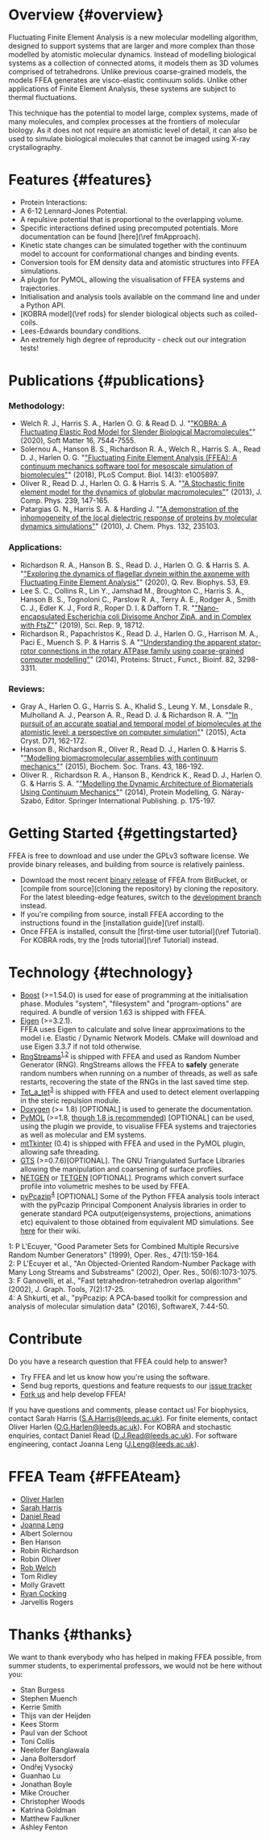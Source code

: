 Overview {#overview}
=========

Fluctuating Finite Element Analysis is a new molecular modelling algorithm, designed to support systems that are larger and more complex than those modelled by atomistic molecular dynamics. Instead of modelling biological systems as a collection of connected atoms, it models them as 3D volumes comprised of tetrahedrons. Unlike previous coarse-grained models, the models FFEA generates are visco-elastic continuum solids. Unlike other applications of Finite Element Analysis, these systems are subject to thermal fluctuations.

This technique has the potential to model large, complex systems, made of many molecules, and complex processes at the frontiers of molecular biology. As it does not not require an atomistic level of detail, it can also be used to simulate biological molecules that cannot be imaged using X-ray crystallography.

Features  {#features}
========

 * Protein Interactions:
  * A 6-12 Lennard-Jones Potential.
  * A repulsive potential that is proportional 
        to the overlapping volume.
  * Specific interactions defined using precomputed potentials.
        More documentation can be found [here](\ref fmApproach).
 * Kinetic state changes can be simulated together with the continuum model to
    account for conformational changes and binding events.
 * Conversion tools for EM density data and atomistic structures into FFEA simulations.
 * A plugin for PyMOL, allowing the visualisation of FFEA systems and trajectories.
 * Initialisation and analysis tools available on the command line and under a Python API.
 * [KOBRA model](\ref rods} for slender biological objects such as coiled-coils.
 * Lees-Edwards boundary conditions.
 * An extremely high degree of reproducity - check out our integration tests!


Publications  {#publications}
============

### Methodology: ###
* Welch R. J., Harris S. A., Harlen O. G. & Read D. J. "["KOBRA: A Fluctuating Elastic Rod Model for Slender Biological Macromolecules"](https://doi.org/10.1039/D0SM00491J)" (2020), Soft Matter 16, 7544-7555.
* Solernou A., Hanson B. S., Richardson R. A., Welch R., Harris S. A., Read D. J., Harlen O. G. "["Fluctuating Finite Element Analysis (FFEA): A continuum mechanics software tool for mesoscale simulation of biomolecules"](https://journals.plos.org/ploscompbiol/article?id=10.1371/journal.pcbi.1005897)" (2018), PLoS Comput. Biol. 14(3): e1005897.
* Oliver R., Read D. J., Harlen O. G. & Harris S. A. "["A Stochastic finite element model for the dynamics of globular macromolecules"](http://www.sciencedirect.com/science/article/pii/S0021999112007589)" (2013), J. Comp. Phys. 239, 147-165.
* Patargias G. N., Harris S. A. & Harding J. "["A demonstration of the inhomogeneity of the local dielectric response of proteins by molecular dynamics simulations"](https://www.ncbi.nlm.nih.gov/pubmed/20572740)" (2010), J. Chem. Phys. 132, 235103.

### Applications: ###
* Richardson R. A., Hanson B. S., Read D. J., Harlen O. G. & Harris S. A. "["Exploring the dynamics of flagellar dynein within the axoneme with Fluctuating Finite Element Analysis"](https://doi.org/10.1017/S0033583520000062)" (2020), Q. Rev. Biophys. 53, E9.
* Lee S. C., Collins R., Lin Y., Jamshad M., Broughton C., Harris S. A., Hanson B. S., Tognoloni C., Parslow R. A., Terry A. E., Rodger A., Smith C. J., Edler K. J., Ford R., Roper D. I. & Dafforn T. R. "["Nano-encapsulated Escherichia coli Divisome Anchor ZipA, and in Complex with FtsZ"](https://doi.org/10.1038/s41598-019-54999-x)" (2019), Sci. Rep. 9, 18712.
* Richardson R., Papachristos K., Read D. J., Harlen O. G., Harrison M. A., Paci E., Muench S. P. & Harris S. A "["Understanding the apparent stator-rotor connections in the rotary ATPase family using coarse-grained computer modelling"](https://www.ncbi.nlm.nih.gov/pubmed/25174610)" (2014), Proteins: Struct., Funct., Bioinf. 82, 3298-3311.

### Reviews: ###
* Gray A., Harlen O. G., Harris S. A., Khalid S., Leung Y. M., Lonsdale R., Mulholland A. J., Pearson A. R., Read D. J. & Richardson R. A. "["In pursuit of an accurate spatial and temporal model of biomolecules at the atomistic level: a perspective on computer simulation"](https://www.ncbi.nlm.nih.gov/pubmed/25615870)" (2015), Acta Cryst. D71, 162-172.
* Hanson B., Richardson R., Oliver R., Read D. J., Harlen O. & Harris S. "["Modelling biomacromolecular assemblies with continuum mechanics"](https://www.ncbi.nlm.nih.gov/pubmed/25849915)" (2015), Biochem. Soc. Trans. 43, 186-192.
* Oliver R. , Richardson R. A., Hanson B., Kendrick K., Read D. J., Harlen O. G. & Harris S. A. "["Modelling the Dynamic Architecture of Biomaterials Using Continuum Mechanics"](http://link.springer.com/chapter/10.1007%2F978-3-319-09976-7_8)" (2014), Protein Modelling, G. Náray-Szabó, Editor. Springer International Publishing. p. 175-197.
       

Getting Started  {#gettingstarted}
===============

FFEA is free to download and use under the GPLv3 software license. We provide binary releases, and building from source is relatively painless.

* Download the most recent [binary release](https://bitbucket.org/FFEA/ffea/downloads/) of FFEA from BitBucket, or [compile from source](cloning the repository) by cloning the repository. For the latest bleeding-edge features, switch to the [development branch](https://bitbucket.org/FFEA/ffea/src/superdev/) instead.
* If you're compiling from source, install FFEA according to the instructions found in the [installation guide](\ref install).
* Once FFEA is installed, consult the [first-time user tutorial](\ref Tutorial). For KOBRA rods, try the [rods tutorial](\ref Tutorial) instead.

       
Technology  {#technology}
============
 
   * [Boost](http://www.boost.org) (>=1.54.0) is used 
     for ease of programming 
     at the initialisation phase. Modules "system", "filesystem" and 
     "program-options" are required. A bundle of version 1.63 is shipped with FFEA.
   * [Eigen](http://eigen.tuxfamily.org) (>=3.2.1).   
     FFEA uses Eigen to calculate and solve linear approximations to the model i.e. Elastic / Dynamic Network Models. CMake will download and use Eigen 3.3.7 if not told otherwise.
   * [RngStreams](http://www.iro.umontreal.ca/~lecuyer/myftp/streams00/)<sup>[1](#RngStreams1)</sup><sup>,[2](#RngStreams2)</sup>
        is shipped with FFEA and used as Random Number Generator (RNG). RngStreams 
        allows the FFEA to **safely** generate random numbers when running 
        on a number of threads, as well as safe restarts, recovering the state 
        of the RNGs in the last saved time step.
   * [Tet_a_tet](https://github.com/erich666/jgt-code/blob/master/Volume_07/Number_2/Ganovelli2002/tet_a_tet.h)<sup>[3](#tetatetpaper)</sup>
        is shipped with FFEA and used to detect element overlapping 
        in the steric repulsion module. 
   * [Doxygen](http://www.doxygen.org) (>= 1.8) [OPTIONAL] 
        is used to generate the documentation. 
   * [PyMOL](https://www.pymol.org) (>=1.8, [though 1.8 is recommended](https://anaconda.org/mw/pymol)) [OPTIONAL] can 
        be used, using the plugin we provide,
        to visualise FFEA systems and trajectories
        as well as molecular and EM systems.
   * [mtTkinter](http://tkinter.unpythonic.net/wiki/mtTkinter) (0.4) is shipped 
        with FFEA and used in the PyMOL plugin, allowing safe threading. 
   * [GTS](http://gts.sourceforge.net) (>=0.7.6)[OPTIONAL]. The
     GNU Triangulated Surface Libraries
     allowing the manipulation and coarsening of surface profiles.
   * [NETGEN](https://sourceforge.net/projects/netgen-mesher/) 
   or [TETGEN](http://wias-berlin.de/software/tetgen/) [OPTIONAL]. 
     Programs which convert surface profile into volumetric meshes 
        to be used by FFEA.
   * [pyPcazip](https://pypi.python.org/pypi/pyPcazip)<sup>[4](#pyPCApaper)</sup>  [OPTIONAL]
     Some of the Python FFEA analysis tools interact with the pyPcazip 
     Principal Component Analysis libraries in order to generate standard
     PCA output(eigensystems, projections, animations etc)
     equivalent to those obtained from equivalent MD simulations.
     See [here](https://bitbucket.org/ramonbsc/pypcazip/wiki/Home) for their wiki.

<a name="RngStreams1">1</a>: P L'Ecuyer, "Good Parameter Sets for Combined Multiple Recursive Random Number Generators" (1999), Oper. Res., 47(1):159-164. <br> 
<a name="RngStreams2">2</a>: P L'Ecuyer et al., "An Objected-Oriented Random-Number Package with Many Long Streams and Substreams" (2002), Oper. Res., 50(6):1073-1075. <br>
<a name="tetatetpaper">3</a>:  F Ganovelli, et al., "Fast tetrahedron-tetrahedron overlap algorithm" (2002), J. Graph. Tools, 7(2):17-25. <br>
<a name="pyPCApaper">4</a>:  A Shkurti, et al., "pyPcazip: A PCA-based toolkit for compression and analysis of molecular simulation data" (2016), SoftwareX, 7:44-50.


Contribute
==========

Do you have a research question that FFEA could help to answer?

   * Try FFEA and let us know how you're using the software.
   * Send bug reports, questions and feature requests to our [issue tracker](https://bitbucket.org/FFEA/ffea/issues?status=new&status=open)
   * [Fork us](https://bitbucket.org/FFEA/ffea/fork) and help develop FFEA!

If you have questions and comments, please contact us! For biophysics, contact Sarah Harris ([S.A.Harris@leeds.ac.uk](mailto:S.A.Harris@leeds.ac.uk)). For finite elements, contact Oliver Harlen ([O.G.Harlen@leeds.ac.uk](mailto:O.G.Harlen@leeds.ac.uk)). For KOBRA and stochastic enquiries, contact Daniel Read ([D.J.Read@leeds.ac.uk](mailto:D.J.Read@leeds.ac.uk)). For software engineering, contact Joanna Leng ([J.Leng@leeds.ac.uk](mailto:J.Leng@leeds.ac.uk)).


FFEA Team  {#FFEAteam}
==========

   * [Oliver Harlen](https://www.maths.leeds.ac.uk/index.php?id=263&uid=1025)
   * [Sarah Harris](http://www.comp-bio.physics.leeds.ac.uk/)
   * [Daniel Read](http://www1.maths.leeds.ac.uk/~djread/)
   * [Joanna Leng](https://www.eps.leeds.ac.uk/computing/staff/1509/joanna-leng)
   * Albert Solernou
   * Ben Hanson
   * Robin Richardson
   * Robin Oliver
   * [Rob Welch](http://robwel.ch/)
   * Tom Ridley
   * Molly Gravett
   * [Ryan Cocking](mailto:bsrctb@leeds.ac.uk)
   * Jarvellis Rogers


Thanks {#thanks}
=======
We want to thank everybody who has helped in making FFEA possible, from 
 summer students, to experimental professors, we would not be here without you:
   * Stan Burgess
   * Stephen Muench
   * Kerrie Smith
   * Thijs van der Heijden
   * Kees Storm
   * Paul van der Schoot 
   * Toni Collis
   * Neelofer Banglawala
   * Jana Boltersdorf
   * Ondřej Vysocký
   * Guanhao Lu
   * Jonathan Boyle
   * Mike Croucher
   * Christopher Woods
   * Katrina Goldman
   * Matthew Faulkner 
   * Ashley Fenton